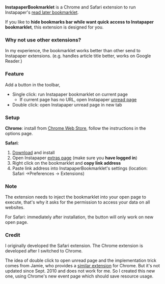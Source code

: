 **InstapaperBookmarklet** is a Chrome and Safari extension to run Instapaper's [read later bookmarklet](http://www.instapaper.com/extras).

If you like to **hide bookmarks bar while want quick access to Instapaper bookmarklet**, this extension is designed for you.

### Why not use other extensions?

In my experience, the bookmarklet works better than other send to Instapaper extensions. (e.g. handles article title better, works on Google Reader.)

### Feature

Add a button in the toolbar,

- Single click: run Instapaper bookmarklet on current page
  - If current page has no URL, open Instapaper [unread page](http://www.instapaper.com/u)
- Double click: open Instapaper unread page in new tab

### Setup

**Chrome**: install from [Chrome Web Store](https://chrome.google.com/webstore/detail/instapaperbookmarklet/pdonlgemdelmcociimallnipoijcfkac), follow the instructions in the options page.

**Safari**:

1. [Download](http://chenyufei.info/p/InstapaperBookmarklet/InstapaperBookmarklet.safariextz) and install
2. Open Instapaper [extras page](http://www.instapaper.com/extras) (make sure you <strong>have logged in</strong>)
3. Right click on the bookmarklet and **copy link address**
4. Paste link address into InstapaperBookmarklet's settings (location: Safari ->Preferences -> Extensions)

### Note

The extension needs to inject the bookmarklet into your open page to execute, that's why it asks for the permission to access your data on all websites.

For Safari: immediately after installation, the button will only work on new open page.

### Credit

I originally developed the Safari extension. The Chrome extension is developed after I switched to Chrome.

The idea of double click to open unread page and the implementation trick comes from Jamie, who provides a [similar extension](https://chrome.google.com/webstore/detail/instapaper/acgdjjilmhiofacmdnmmlndeokamkkcl) for Chrome. But it's not updated since Sept. 2010 and does not work for me. So I created this new one, using Chrome's new event page which should save resource usage.
